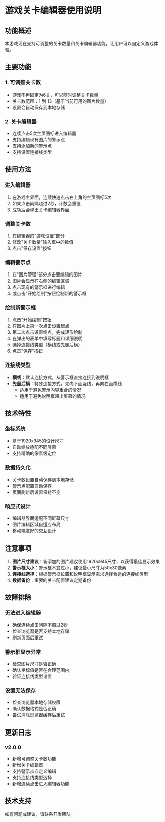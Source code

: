 # 游戏关卡编辑器使用说明

## 功能概述

本游戏现在支持可调整的关卡数量和关卡编辑器功能，让用户可以自定义游戏体验。

## 主要功能

### 1. 可调整关卡数
- 游戏不再固定为6关，可以随时调整关卡数量
- 关卡数范围：1 到 13（基于当前可用的图片数量）
- 设置会自动保存到本地存储

### 2. 关卡编辑器
- 连续点击5次主页图标进入编辑器
- 支持编辑现有图片的警示点
- 支持添加新的警示点
- 支持设置连接线类型

## 使用方法

### 进入编辑器
1. 在游戏主界面，连续快速点击右上角的主页图标5次
2. 如果点击间隔超过2秒，计数会重置
3. 成功后会弹出关卡编辑器界面

### 调整关卡数
1. 在编辑器的"游戏设置"部分
2. 修改"关卡数量"输入框中的数值
3. 点击"保存设置"按钮

### 编辑警示点
1. 在"图片管理"部分点击要编辑的图片
2. 图片会显示在右侧的编辑区域
3. 点击现有的警示框进行编辑
4. 或点击"开始绘制"按钮绘制新的警示框

### 绘制新警示框
1. 点击"开始绘制"按钮
2. 在图片上第一次点击设置起点
3. 第二次点击设置终点，完成矩形绘制
4. 在弹出的表单中填写标题和详细说明
5. 选择连接线类型（横线或先竖后横）
6. 点击"保存"按钮

### 连接线类型
- **横线**：默认连接方式，从警示框直接连接到说明框
- **先竖后横**：特殊连接方式，先向下画竖线，再向右画横线
  - 适用于避免警示内容重合的情况
  - 适用于避免说明框超出屏幕的情况

## 技术特性

### 坐标系统
- 基于1920x945的设计尺寸
- 自动缩放适配不同屏幕
- 支持精确的像素级定位

### 数据持久化
- 关卡数设置自动保存到本地存储
- 警示点配置自动保存
- 页面刷新后设置保持不变

### 响应式设计
- 编辑器界面适配不同屏幕尺寸
- 图片编辑区域自适应布局
- 移动端友好的交互设计

## 注意事项

1. **图片尺寸建议**：新添加的图片建议使用1920x945尺寸，以获得最佳显示效果
2. **警示框大小**：警示框不宜过小，建议最小尺寸为50x30像素
3. **连接线选择**：根据警示框位置和说明框显示需求选择合适的连接线类型
4. **数据备份**：重要的关卡配置建议定期备份

## 故障排除

### 无法进入编辑器
- 确保连续点击间隔不超过2秒
- 检查浏览器是否支持本地存储
- 刷新页面后重试

### 警示框显示异常
- 检查图片尺寸是否正确
- 确认坐标值是否在合理范围内
- 验证连接线类型设置

### 设置无法保存
- 检查浏览器本地存储权限
- 确认数据格式是否正确
- 尝试清除浏览器缓存后重试

## 更新日志

### v2.0.0
- 新增可调整关卡数功能
- 新增关卡编辑器
- 支持警示点自定义编辑
- 支持连接线类型选择
- 新增连续点击进入编辑器功能

## 技术支持

如有问题或建议，请联系开发团队。
